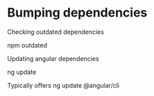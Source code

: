 # Bumping dependencies

Checking outdated dependencies

npm outdated

Updating angular dependencies

ng update

Typically offers
ng update @angular/cli